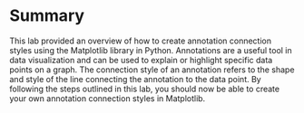 # Summary

This lab provided an overview of how to create annotation connection styles using the Matplotlib library in Python. Annotations are a useful tool in data visualization and can be used to explain or highlight specific data points on a graph. The connection style of an annotation refers to the shape and style of the line connecting the annotation to the data point. By following the steps outlined in this lab, you should now be able to create your own annotation connection styles in Matplotlib.
